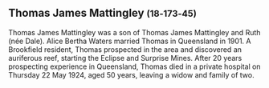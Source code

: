 ## Thomas James Mattingley <small>(18‑173‑45)</small>

Thomas James Mattingley was a son of Thomas James Mattingley and Ruth (née Dale). Alice Bertha Waters married Thomas in Queensland in 1901. A Brookfield resident, Thomas prospected in the area and discovered an auriferous reef, starting the Eclipse and Surprise Mines. After 20 years prospecting experience in Queensland, Thomas died in a private hospital on Thursday 22 May 1924, aged 50 years, leaving a widow and family of two.
